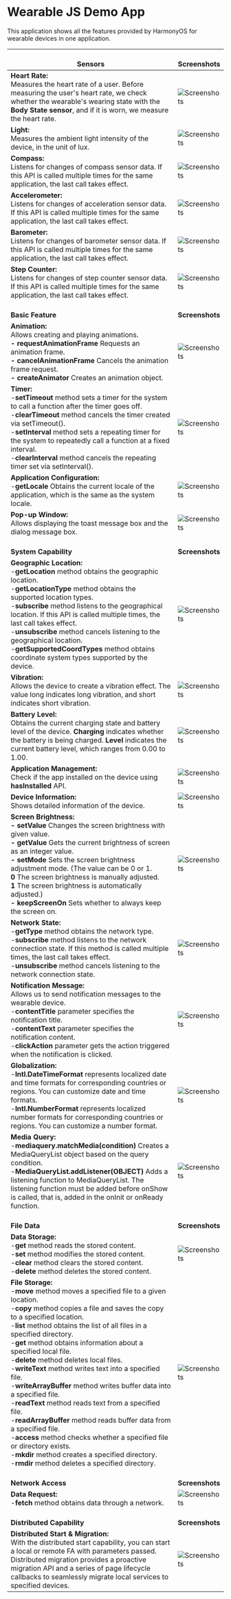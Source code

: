 # **Wearable JS Demo App**

This application shows all the features provided by HarmonyOS for wearable devices in one application.

| <br />**Sensors** | <br />**Screenshots** |
| ------ | ------ |
| **Heart Rate:**<br /> Measures the heart rate of a user. Before measuring the user's heart rate, we check whether the wearable's wearing state with the **Body State sensor**, and if it is worn, we measure the heart rate. | ![Screenshots](screenshots/heartRate.png) |
| **Light:**<br /> Measures the ambient light intensity of the device, in the unit of lux.| ![Screenshots](screenshots/light.png) |
| **Compass:**<br /> Listens for changes of compass sensor data. If this API is called multiple times for the same application, the last call takes effect. | ![Screenshots](screenshots/compass.png) |
| **Accelerometer:**<br /> Listens for changes of acceleration sensor data. If this API is called multiple times for the same application, the last call takes effect.| ![Screenshots](screenshots/accelerometer.png) |
| **Barometer:**<br /> Listens for changes of barometer sensor data. If this API is called multiple times for the same application, the last call takes effect.| ![Screenshots](screenshots/barometer.png) |
| **Step Counter:**<br /> Listens for changes of step counter sensor data. If this API is called multiple times for the same application, the last call takes effect.| ![Screenshots](screenshots/step_counter.png) |
| <br />**Basic Feature** | <br />**Screenshots** |
| **Animation:**<br />Allows creating and playing animations.<br> **- requestAnimationFrame** Requests an animation frame.<br> **- cancelAnimationFrame** Cancels the animation frame request.<br> **- createAnimator** Creates an animation object.| ![Screenshots](screenshots/compassanimator.gif) |
| **Timer:**<br /> -**setTimeout** method sets a timer for the system to call a function after the timer goes off.<br /> -**clearTimeout** method cancels the timer created via setTimeout().<br /> -**setInterval** method sets a repeating timer for the system to repeatedly call a function at a fixed interval.<br /> -**clearInterval** method cancels the repeating timer set via setInterval(). | ![Screenshots](screenshots/timer.gif) |
| **Application Configuration:**<br /> -**getLocale** Obtains the current locale of the application, which is the same as the system locale. | ![Screenshots](screenshots/applicationconfiguration.png) |
| **Pop-up Window:**<br /> Allows displaying the toast message box and the dialog message box.| ![Screenshots](screenshots/popupWindow.gif) |
| <br />**System Capability** | <br />**Screenshots** |
| **Geographic Location:**<br /> -**getLocation** method obtains the geographic location.<br /> -**getLocationType** method obtains the supported location types.<br /> -**subscribe** method listens to the geographical location. If this API is called multiple times, the last call takes effect.<br /> -**unsubscribe** method cancels listening to the geographical location.<br /> -**getSupportedCoordTypes** method obtains coordinate system types supported by the device. | ![Screenshots](screenshots/geoLocation.gif) |
| **Vibration:**<br /> Allows the device to create a vibration effect. The value long indicates long vibration, and short indicates short vibration. | ![Screenshots](screenshots/vibration.png) |
| **Battery Level:**<br /> Obtains the current charging state and battery level of the device. **Charging** indicates whether the battery is being charged. **Level** indicates the current battery level, which ranges from 0.00 to 1.00.| ![Screenshots](screenshots/battery.png) |
| **Application Management:**<br /> Check if the app installed on the device using  **hasInstalled** API. | ![Screenshots](screenshots/applicationmanagement.png) |
| **Device Information:**<br /> Shows detailed information of the device. | ![Screenshots](screenshots/deviceInfo.gif) |
| **Screen Brightness:** <br> **- setValue** Changes the screen brightness with given value.<br> **- getValue** Gets the current brightness of screen as an integer value.<br> **- setMode** Sets the screen brightness adjustment mode. (The value can be 0 or 1. <br> **0** The screen brightness is manually adjusted.<br> **1** The screen brightness is automatically adjusted.)<br> **- keepScreenOn** Sets whether to always keep the screen on.| ![Screenshots](screenshots/screenbrightness.gif) |
| **Network State:**<br /> -**getType** method obtains the network type.<br /> -**subscribe** method listens to the network connection state. If this method is called multiple times, the last call takes effect.<br /> -**unsubscribe** method cancels listening to the network connection state.<br /> | ![Screenshots](screenshots/networkState.png) |
| **Notification Message:**<br />Allows us to send notification messages to the wearable device.<br />-**contentTitle** parameter specifies the notification title.<br />-**contentText** parameter specifies the notification content.<br />-**clickAction** parameter gets the action triggered when the notification is clicked.<br /> | ![Screenshots](screenshots/notification.gif) |
| **Globalization:**<br /> -**Intl.DateTimeFormat** represents localized date and time formats for corresponding countries or regions. You can customize date and time formats. <br />-**Intl.NumberFormat** represents localized number formats for corresponding countries or regions. You can customize a number format.<br /> | ![Screenshots](screenshots/globalization.png) |
| **Media Query:**<br /> -**mediaquery.matchMedia(condition)** Creates a MediaQueryList object based on the query condition. <br />-**MediaQueryList.addListener(OBJECT)** Adds a listening function to MediaQueryList. The listening function must be added before onShow is called, that is, added in the onInit or onReady function.<br />| ![Screenshots](screenshots/mediaQuery.png) |
| <br />**File Data** | <br />**Screenshots** |
| **Data Storage:**<br /> -**get** method reads the stored content.<br /> -**set** method modifies the stored content.<br /> -**clear** method clears the stored content.<br /> -**delete** method deletes the stored content.<br /> | ![Screenshots](screenshots/dataStorage.gif) |
| **File Storage:**<br /> -**move** method moves a specified file to a given location.<br /> -**copy** method copies a file and saves the copy to a specified location.<br /> -**list** method obtains the list of all files in a specified directory.<br /> -**get** method obtains information about a specified local file.<br /> -**delete** method deletes local files.<br /> -**writeText** method writes text into a specified file.<br /> -**writeArrayBuffer** method writes buffer data into a specified file.<br /> -**readText** method reads text from a specified file.<br /> -**readArrayBuffer** method reads buffer data from a specified file.<br /> -**access** method checks whether a specified file or directory exists.<br /> -**mkdir** method creates a specified directory.<br /> -**rmdir** method deletes a specified directory.<br /> | ![Screenshots](screenshots/fileStorage.gif) |
| <br />**Network Access** | <br />**Screenshots** |
| **Data Request:**<br /> -**fetch** method obtains data through a network.<br />   | ![Screenshots](screenshots/dataRequest.gif) |
| <br />**Distributed Capability** | <br />**Screenshots** |
| **Distributed Start & Migration:**<br /> With the distributed start capability, you can start a local or remote FA with parameters passed. Distributed migration provides a proactive migration API and a series of page lifecycle callbacks to seamlessly migrate local services to specified devices.<br /> | ![Screenshots](screenshots/distributed.gif) |